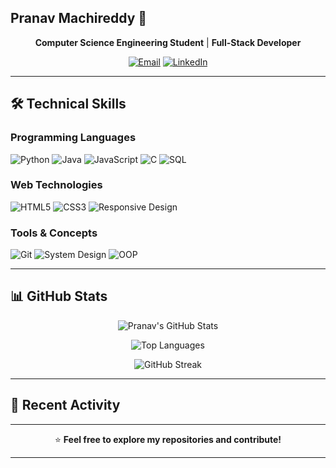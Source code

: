 ## Pranav Machireddy 🚀

<div align="center">

**Computer Science Engineering Student** | **Full-Stack Developer**

[![Email](https://img.shields.io/badge/Email-machireddy12@gmail.com-red?style=flat-square&logo=gmail)](mailto:machireddy12@gmail.com)
[![LinkedIn](https://img.shields.io/badge/LinkedIn-Pranav_Machireddy-blue?style=flat-square&logo=linkedin)](https://www.linkedin.com/in/pranav-machireddy-554163311)

</div>

---

## 🛠️ Technical Skills

### **Programming Languages**
![Python](https://img.shields.io/badge/Python-3776AB?style=for-the-badge&logo=python&logoColor=white)
![Java](https://img.shields.io/badge/Java-ED8B00?style=for-the-badge&logo=java&logoColor=white)
![JavaScript](https://img.shields.io/badge/JavaScript-F7DF1E?style=for-the-badge&logo=javascript&logoColor=black)
![C](https://img.shields.io/badge/C-00599C?style=for-the-badge&logo=c&logoColor=white)
![SQL](https://img.shields.io/badge/SQL-4479A1?style=for-the-badge&logo=mysql&logoColor=white)

### **Web Technologies**
![HTML5](https://img.shields.io/badge/HTML5-E34F26?style=for-the-badge&logo=html5&logoColor=white)
![CSS3](https://img.shields.io/badge/CSS3-1572B6?style=for-the-badge&logo=css3&logoColor=white)
![Responsive Design](https://img.shields.io/badge/Responsive-Design-green?style=for-the-badge)

### **Tools & Concepts**
![Git](https://img.shields.io/badge/Git-F05032?style=for-the-badge&logo=git&logoColor=white)
![System Design](https://img.shields.io/badge/System-Design-blue?style=for-the-badge)
![OOP](https://img.shields.io/badge/OOP-Object_Oriented-orange?style=for-the-badge)


---


## 📊 GitHub Stats

<div align="center">

![Pranav's GitHub Stats](https://github-readme-stats.vercel.app/api?username=Pranava-M&show_icons=true&theme=radical)

![Top Languages](https://github-readme-stats.vercel.app/api/top-langs/?username=Pranava-M&layout=compact&theme=radical)

![GitHub Streak](https://github-readme-streak-stats.herokuapp.com/?user=Pranava-M&theme=radical)

</div>

---

## 🔄 Recent Activity

<!--START_SECTION:activity-->
<!-- This section will auto-update with your recent GitHub activity -->
<!--END_SECTION:activity-->

---

<div align="center">

⭐ **Feel free to explore my repositories and contribute!**

</div>

---
